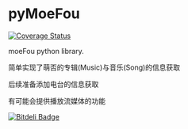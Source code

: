 pyMoeFou
========

   [![Coverage Status](https://coveralls.io/repos/LittleKey/pyMoeFou/badge.svg)](https://coveralls.io/r/LittleKey/pyMoeFou)

   moeFou python library.


   简单实现了萌否的专辑(Music)与音乐(Song)的信息获取

   后续准备添加电台的信息获取

   有可能会提供播放流媒体的功能



[![Bitdeli Badge](https://d2weczhvl823v0.cloudfront.net/LittleKey/pymoefou/trend.png)](https://bitdeli.com/free "Bitdeli Badge")

